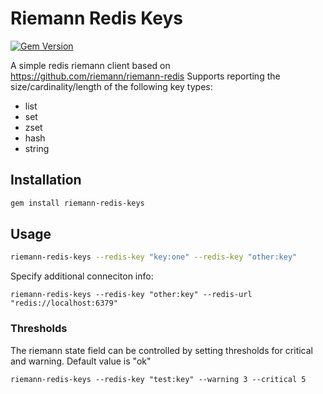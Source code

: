 # Riemann Redis Keys

[![Gem Version](https://badge.fury.io/rb/riemann-redis-keys.svg)](http://badge.fury.io/rb/riemann-redis-keys)

A simple redis riemann client based on https://github.com/riemann/riemann-redis
Supports reporting the size/cardinality/length of the following key types:

* list
* set
* zset
* hash
* string

## Installation

```bash
gem install riemann-redis-keys
```

## Usage

```bash
riemann-redis-keys --redis-key "key:one" --redis-key "other:key"
```

Specify additional conneciton info:
```
riemann-redis-keys --redis-key "other:key" --redis-url "redis://localhost:6379"
```

### Thresholds

The riemann state field can be controlled by setting thresholds for critical
and warning. Default value is "ok"

```
riemann-redis-keys --redis-key "test:key" --warning 3 --critical 5
```
